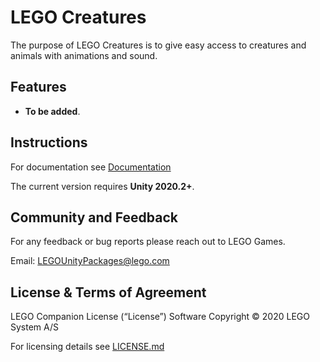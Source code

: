 # LEGO Creatures

The purpose of LEGO Creatures is to give easy access to creatures and animals with animations and sound.

## Features

- **To be added**.

## Instructions

For documentation see [Documentation](Documentation~/LEGO%20Creatures.md)

The current version requires **Unity 2020.2+**.

## Community and Feedback

For any feedback or bug reports please reach out to LEGO Games.

Email: [LEGOUnityPackages@lego.com](mailto:LEGOUnityPackages@lego.com)

## License & Terms of Agreement

LEGO Companion License (“License”) Software Copyright © 2020 LEGO System A/S

For licensing details see [LICENSE.md](LICENSE.md)